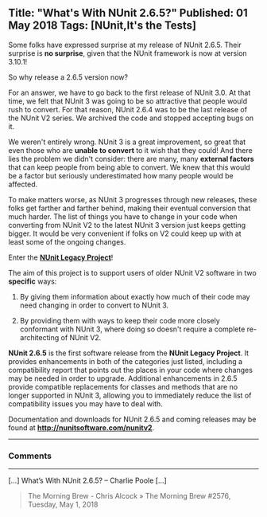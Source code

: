 Title: "What's With NUnit 2.6.5?"
Published: 01 May 2018
Tags: [NUnit,It's the Tests]
---
Some folks have expressed surprise at my release of NUnit 2.6.5. Their surprise is **no surprise**, given that the NUnit framework is now at version 3.10.1!

So why release a 2.6.5 version now?

For an answer, we have to go back to the first release of NUnit 3.0. At that time, we felt that NUnit 3 was going to be so attractive that people would rush to convert. For that reason, NUnit 2.6.4 was to be the last release of the NUnit V2 series. We archived the code and stopped accepting bugs on it.

We weren't entirely wrong. NUnit 3 is a great improvement, so great that even those who are **unable to convert** to it wish that they could! And there lies the problem we didn't consider: there are many, many **external factors** that can keep people from being able to convert. We knew that this would be a factor but seriously underestimated how many people would be affected.

To make matters worse, as NUnit 3 progresses through new releases, these folks get farther and farther behind, making their eventual conversion that much harder. The list of things you have to change in your code when converting from NUnit V2 to the latest NUnit 3 version just keeps getting bigger. It would be very convenient if folks on V2 could keep up with at least some of the ongoing changes.

Enter the **<a href="https://github.com/nunit-legacy">NUnit Legacy Project</a>**!

The aim of this project is to support users of older NUnit V2 software in two **specific** ways:

1. By giving them information about exactly how much of their code may need changing in order to convert to NUnit 3.

2. By providing them with ways to keep their code more closely conformant with NUnit 3, where doing so doesn't require a complete re-architecting of NUnit V2.

**NUnit 2.6.5** is the first software release from the **NUnit Legacy Project**. It provides enhancements in both of the categories just listed, including a compatibility report that points out the places in your code where changes may be needed in order to upgrade. Additional enhancements in 2.6.5 provide compatible replacements for classes and methods that are no longer supported in NUnit 3, allowing you to immediately reduce the list of compatibility issues you may have to deal with.

Documentation and downloads for NUnit 2.6.5 and coming releases may be found at **<a href="http://nunitsoftware.com/nunitv2">http://nunitsoftware.com/nunitv2</a>**.

---

### Comments

---

[&#8230;] What&#8217;s With NUnit 2.6.5? &#8211; Charlie Poole [&#8230;]
>The Morning Brew - Chris Alcock &raquo; The Morning Brew #2576, Tuesday, May 1, 2018
